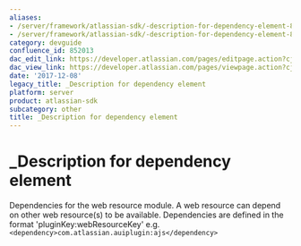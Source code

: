 ```yaml
---
aliases:
- /server/framework/atlassian-sdk/-description-for-dependency-element-852013.html
- /server/framework/atlassian-sdk/-description-for-dependency-element-852013.md
category: devguide
confluence_id: 852013
dac_edit_link: https://developer.atlassian.com/pages/editpage.action?cjm=wozere&pageId=852013
dac_view_link: https://developer.atlassian.com/pages/viewpage.action?cjm=wozere&pageId=852013
date: '2017-12-08'
legacy_title: _Description for dependency element
platform: server
product: atlassian-sdk
subcategory: other
title: _Description for dependency element
---
```

# \_Description for dependency element

Dependencies for the web resource module. A web resource can depend on other web resource(s) to be available. Dependencies are defined in the format 'pluginKey:webResourceKey' e.g. `<dependency>com.atlassian.auiplugin:ajs</dependency>`







































































